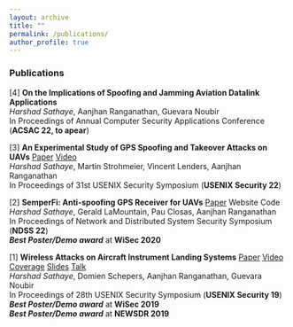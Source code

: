 ```yaml
---
layout: archive
title: ""
permalink: /publications/
author_profile: true
---
```

### Publications
[4] **On the Implications of Spoofing and Jamming Aviation Datalink Applications**
<br> *Harshad Sathaye*, Aanjhan Ranganathan, Guevara Noubir
<br>In Proceedings of Annual Computer Security Applications Conference (**ACSAC 22, to apear**) 

[3] **An Experimental Study of GPS Spoofing and Takeover Attacks on UAVs** <a href="https://www.usenix.org/system/files/sec22-sathaye.pdf" class="label label-primary">Paper</a> <a href="https://www.youtube.com/watch?v=4vfqoYXSHRY&list=PL-odc_k0Tz2hiypDSqLw0-L1GMp9r5n73&index=9" class="label label-danger">Video</a>
<br>*Harshad Sathaye*, Martin Strohmeier, Vincent Lenders, Aanjhan Ranganathan
<br>In Proceedings of 31st USENIX Security Symposium (**USENIX Security 22**)

[2] **SemperFi: Anti-spoofing GPS Receiver for UAVs** <a href="/files/semperfi_ndss22.pdf" class="label label-primary">Paper</a> <a href="https://semperfi-gps.com/" style="text-decoration:none;" class="label label-website">Website</a> <a href="https://semperfi-gps.com/code/" style="text-decoration:none;" rel="noreferrer noopener" target="_blank" class="label label-info">Code</a> 
<br>*Harshad Sathaye*, Gerald LaMountain, Pau Closas, Aanjhan Ranganathan
<br>In Proceedings of Network and Distributed System Security Symposium (**NDSS 22**)
<br>***Best Poster/Demo award*** at **WiSec 2020**

[1] **Wireless Attacks on Aircraft Instrument Landing Systems** <a href="/files/ils_usenix.pdf" class="label label-primary">Paper</a> <a href="https://www.youtube.com/watch?v=Wp4CpyxYJq4" class="label label-danger">Video</a> <a href="/files/ils_coverage.md" class="label label-default">Coverage</a> <a href="/files/ils_usenix-2019-slides.pdf" class="label label-warning">Slides</a> <a href="https://www.usenix.org/conference/usenixsecurity19/presentation/sathaye" class="label label-success">Talk</a>
<br>*Harshad Sathaye*, Domien Schepers, Aanjhan Ranganathan, Guevara Noubir
<br>In Proceedings of 28th USENIX Security Symposium (**USENIX Security 19**)
<br>***Best Poster/Demo award*** at **WiSec 2019**
<br>***Best Poster/Demo award*** at **NEWSDR 2019**

